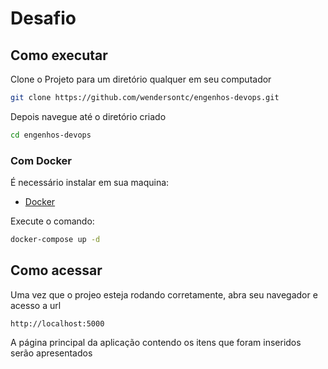 # Desafio

## Como executar
Clone o Projeto para um diretório qualquer em seu computador

```bash
git clone https://github.com/wendersontc/engenhos-devops.git
```

Depois navegue até o diretório criado
```bash
cd engenhos-devops
```

### Com Docker
É necessário instalar em sua maquina:
- [Docker](https://www.docker.com/) 

Execute o comando:
```bash
docker-compose up -d
```

## Como acessar
Uma vez que o projeo esteja rodando corretamente, abra seu navegador e acesso a url
```
http://localhost:5000
```

A página principal da aplicação contendo os itens que foram inseridos serão apresentados

